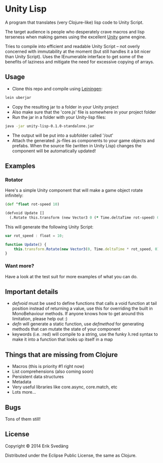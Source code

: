 # Unity Lisp

A program that translates (very Clojure-like) lisp code to Unity Script.

The target audience is people who desperately crave macros and lisp terseness when making games using the excellent [Unity](http://www.unity3d.com) game engine.

Tries to compile into efficient and readable Unity Script – not overly concerned with immutability at the moment (but still handles it a bit nicer than Unity Script). Uses the IEnumerable interface to get some of the benefits of laziness and mitigate the need for excessive copying of arrays.


## Usage

* Clone this repo and compile using [Leiningen](http://leiningen.org/):
```bash
lein uberjar
```
* Copy the resulting jar to a folder in your Unity project
* Also make sure that the 'core.js' file is somewhere in your project folder
* Run the jar in a folder with your Unity-lisp files:
```bash
java -jar unity-lisp-0.1.0-standalone.jar
```
* The output will be put into a subfolder called '/out'
* Attach the generated .js-files as components to your game objects and prefabs. When the source file (written in Unity Lisp) changes the component will be automatically updated!


## Examples

### Rotator
Here's a simple Unity component that will make a game object rotate infinitely:
```clojure
(def ^float rot-speed 10)

(defvoid Update []
  (.Rotate this.transform (new Vector3 0 (* Time.deltaTime rot-speed) 0)))
```
This will generate the following Unity Script:
```javascript
var rot_speed : float = 10;

function Update() {
    this.transform.Rotate(new Vector3(0, Time.deltaTime * rot_speed, 0));
}
```

### Want more?
Have a look at the test suit for more examples of what you can do.


## Important details
- *defvoid* must be used to define functions that calls a void function at tail position instead of returning a value, use this for overriding the built in MonoBehaviour methods. If anyone knows how to get around this limitation, please help out :)
- *defn* will generate a static function, use *defmethod* for generating methods that can mutate the state of your component
- keywords (i.e. :red) will compile to a string, use the funky λ:red syntax to make it into a function that looks up itself in a map


## Things that are missing from Clojure
* Macros (this is priority #1 right now)
* List comprehensions (also coming soon)
* Persistent data structures
* Metadata
* Very useful libraries like core.async, core.match, etc
* Lots more...


## Bugs
Tons of them still!

## License

Copyright © 2014 Erik Svedäng

Distributed under the Eclipse Public License, the same as Clojure.
